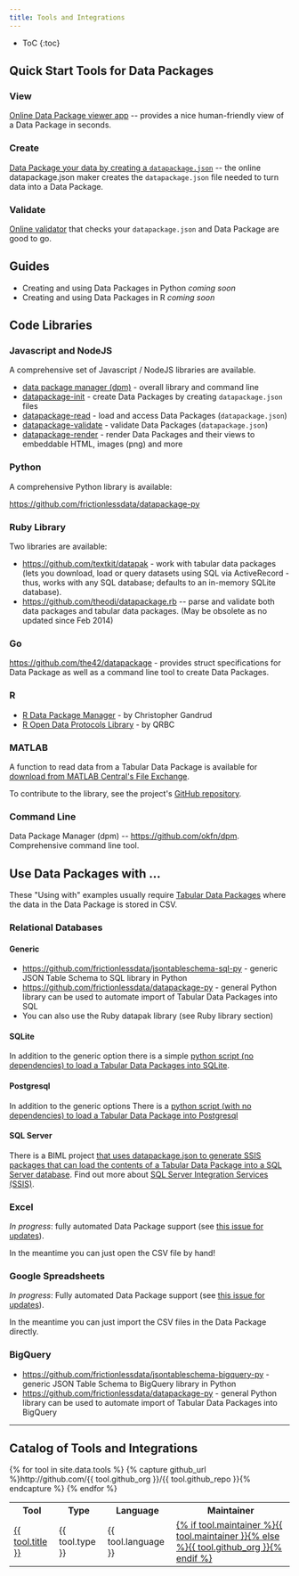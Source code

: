 ```yaml
---
title: Tools and Integrations
---
```


* ToC
{:toc}

## Quick Start Tools for Data Packages

### View

[Online Data Package viewer app][viewer-app] -- provides a nice human-friendly view of a Data Package in seconds.

[viewer-app]: http://data.okfn.org/tools/view

### Create

[Data Package your data by creating a `datapackage.json`][create-app] -- the online datapackage.json maker creates the <code>datapackage.json</code> file needed to turn data into a Data Package.

[create-app]: http://datapackagist.okfnlabs.org/

### Validate

[Online validator][validate-app] that checks your <code>datapackage.json</code> and Data Package are good to go.

[validate-app]: http://data.okfn.org/tools/validate

## Guides

* Creating and using Data Packages in Python *coming soon*
* Creating and using Data Packages in R *coming soon*

## Code Libraries

### Javascript and NodeJS

A comprehensive set of Javascript / NodeJS libraries are available.

* <a href="https://github.com/okfn/dpm">data package manager (dpm)</a> - overall library and command line
* <a href="https://github.com/okfn/datapackage-init">datapackage-init</a> - create Data Packages by creating <code>datapackage.json</code> files
* <a href="https://github.com/okfn/datapackage-read">datapackage-read</a> - load and access Data Packages (<code>datapackage.json</code>)
* <a href="https://github.com/okfn/datapackage-validate">datapackage-validate</a> - validate Data Packages (<code>datapackage.json</code>)
* <a href="https://github.com/okfn/datapackage-render">datapackage-render</a> - render Data Packages and their views to embeddable HTML, images (png) and more

### Python

A comprehensive Python library is available:

<https://github.com/frictionlessdata/datapackage-py>

### Ruby Library

Two libraries are available:

* <https://github.com/textkit/datapak> - work with tabular data packages (lets you download, load or query datasets using SQL via ActiveRecord - thus, works with any SQL database; defaults to an in-memory SQLite database).
* <https://github.com/theodi/datapackage.rb> -- parse and validate both data packages and tabular data packages. (May be obsolete as no updated since Feb 2014)

### Go

<https://github.com/the42/datapackage> - provides struct specifications for Data Package as well as a command line tool to create Data Packages.

### R

* <a href="https://github.com/christophergandrud/dpmr">R Data Package Manager</a> - by Christopher Gandrud
* <a href="https://github.com/QBRC/RODProt">R Open Data Protocols Library</a> - by QRBC 

### MATLAB

A function to read data from a Tabular Data Package is available for <a href="http://www.mathworks.com/matlabcentral/fileexchange/47506-read-tabular-data-package">
        download from MATLAB Central's File Exchange</a>.

To contribute to the library, see the project's <a href="https://github.com/KrisKusano/datapackage">GitHub repository</a>.

### Command Line

Data Package Manager (dpm) -- https://github.com/okfn/dpm. Comprehensive command line tool.

## Use Data Packages with ...

These "Using with" examples usually require [Tabular Data Packages][tdp] where the data in the Data Package is stored in CSV.

[tdp]: /doc/tabular-data-package/

### Relational Databases

#### Generic

* <https://github.com/frictionlessdata/jsontableschema-sql-py> - generic JSON Table Schema to SQL library in Python
* <https://github.com/frictionlessdata/datapackage-py> - general Python library can be used to automate import of Tabular Data Packages into SQL
* You can also use the Ruby datapak library (see Ruby library section)

#### SQLite

In addition to the generic option there is a simple <a href="https://github.com/okfn/dptools/blob/master/bin/load-sqlite.py">python script (no dependencies) to load a Tabular Data Packages into SQLite</a>.

#### Postgresql

In addition to the generic options There is a <a href="https://github.com/okfn/dptools/blob/master/bin/load-postgresql.py">python script (with no dependencies) to load a Tabular Data Package into Postgresql</a>

#### SQL Server

There is a BIML project <a href="https://github.com/bimlscript/BETDPI"> that uses datapackage.json to generate SSIS packages that can load the contents of a Tabular Data Package into a SQL Server database</a>. Find out more about <a href="http://en.wikipedia.org/wiki/SQL_Server_Integration_Services">SQL Server Integration Services (SSIS)</a>.

### Excel

*In progress*: fully automated Data Package support (see [this issue for updates][excel-support]).

In the meantime you can just open the CSV file by hand!

[excel-support]: https://github.com/frictionlessdata/ideas/issues/41

### Google Spreadsheets

*In progress*: Fully automated Data Package support (see [this issue for updates][gdocs-support]).

In the meantime you can just import the CSV files in the Data Package directly.

[gdocs-support]: https://github.com/okfn/data.okfn.org/issues/24

### BigQuery

* <https://github.com/frictionlessdata/jsontableschema-bigquery-py> - generic JSON Table Schema to BigQuery library in Python
* <https://github.com/frictionlessdata/datapackage-py> - general Python library can be used to automate import of Tabular Data Packages into BigQuery

---

## Catalog of Tools and Integrations

<table>
  <tr><th>Tool</th><th>Type</th><th>Language</th><th>Maintainer</th></tr>
  {% for tool in site.data.tools %}
  {% capture github_url %}http://github.com/{{ tool.github_org }}/{{ tool.github_repo }}{% endcapture %}
  <tr>
    <td><a href="{% if tool.url %}{{tool.url}}{% else %}{{ github_url }}{% endif %}">{{ tool.title }}</a></td>
    <td>{{ tool.type }}</td>
    <td>{{ tool.language }}</td>
    <td><a href="{% if tool.maintainer_url %}{{ tool.maintainer_url }}{% else %}http://github.com/{{ tool.github_org }}{% endif %}">{% if tool.maintainer %}{{ tool.maintainer }}{% else %}{{ tool.github_org }}{% endif %}</a></td>
  </tr>
  {% endfor %}
</table>

